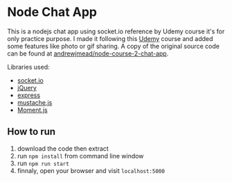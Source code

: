 # Node Chat App

This is a nodejs chat app using socket.io reference by Udemy course it's for only practice purpose.
I made it following this [Udemy](https://www.udemy.com/the-complete-nodejs-developer-course-2) course and added some features like photo or gif sharing. 
A copy of the original source code can be found at [andrewjmead/node-course-2-chat-app](https://github.com/andrewjmead/node-course-2-chat-app).

Libraries used:
- [socket.io](https://github.com/socketio/socket.io)
- [jQuery](https://github.com/jquery/jquery)
- [express](https://github.com/expressjs/express)
- [mustache.js](https://github.com/janl/mustache.js)
- [Moment.js](https://github.com/moment/moment)

How to run
---
1. download the code then extract
2. run `npm install` from command line window
3. run `npm run start`
4. finnaly, open your browser and visit `localhost:5000`
